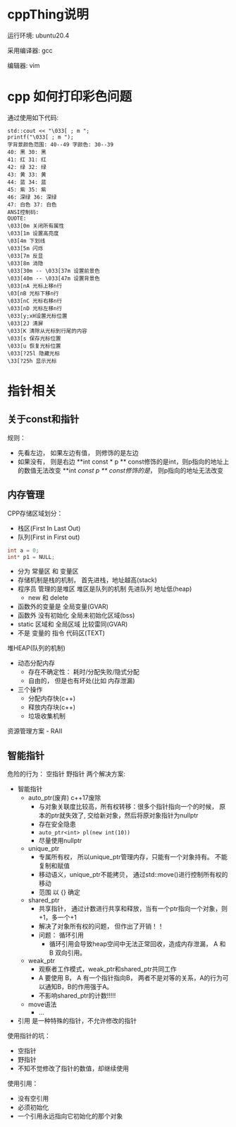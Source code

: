 # cppThing说明
运行环境:   ubuntu20.4

采用编译器: gcc

编辑器:     vim
# cpp 如何打印彩色问题
通过使用如下代码:
```
std::cout << "\033[ ; m ";
printf("\033[ ; m ");
字背景颜色范围: 40--49 字颜色: 30--39
40: 黑 30: 黑
41: 红 31: 红
42: 绿 32: 绿
43: 黄 33: 黄
44: 蓝 34: 蓝
45: 紫 35: 紫
46: 深绿 36: 深绿
47: 白色 37: 白色
ANSI控制码:
QUOTE:
\033[0m 关闭所有属性
\033[1m 设置高亮度
\03[4m 下划线
\033[5m 闪烁
\033[7m 反显
\033[8m 消隐
\033[30m -- \033[37m 设置前景色
\033[40m -- \033[47m 设置背景色
\033[nA 光标上移n行
\03[nB 光标下移n行
\033[nC 光标右移n行
\033[nD 光标左移n行
\033[y;xH设置光标位置
\033[2J 清屏
\033[K 清除从光标到行尾的内容
\033[s 保存光标位置
\033[u 恢复光标位置
\033[?25l 隐藏光标
\33[?25h 显示光标
```
# 指针相关
## 关于const和指针
规则： 
- 先看左边， 如果左边有值， 则修饰的是左边
- 如果没有， 则是右边
**int const * p ** const修饰的是int，则p指向的地址上的数值无法改变
**int  *const p ** const修饰的是*，  则p指向的地址无法改变
## 内存管理
CPP存储区域划分：
- 栈区(First In Last Out)
- 队列(First in First out)
``` c++ 
int a = 0;
int* p1 = NULL;

```
- 分为 常量区 和 变量区
- 存储机制是栈的机制， 首先进栈，地址越高(stack)
- 程序员 管理的是堆区 堆区是队列的机制 先进队列 地址低(heap)
    - new 和 delete
- 函数外的变量是 全局变量(GVAR)
- 函数外 没有初始化 全局未初始化区域(bss)
- static 区域和 全局区域 比较雷同(GVAR)
- 不是 变量的 指令 代码区(TEXT)

堆HEAP(队列的机制)
- 动态分配内存
    - 存在不确定性： 耗时/分配失败/隐式分配
    - 自由的， 但是也有坏处(比如 内存泄漏)
- 三个操作
    - 分配内存快(c++)
    - 释放内存块(c++)
    - 垃圾收集机制


资源管理方案 - RAII

## 智能指针
危险的行为： 空指针 野指针 
两个解决方案: 
- 智能指针
    - auto_ptr(废弃) c++17废除
        - 与对象关联度比较高，所有权转移：很多个指针指向一个的时候， 原本的ptr就失效了, 交给新对象，然后将原对象指针为nullptr
        - 存在安全隐患
        - `auto_ptr<int> pl(new int(10))`
        - 尽量使用nullptr
    - unique_ptr 
        - 专属所有权， 所以unique_ptr管理内存，只能有一个对象持有。 不能复制和赋值
        - 移动语义，unique_ptr不能拷贝， 通过std::move()进行控制所有权的移动 
        - 范围 以 {} 确定
    - shared_ptr
        - 共享指针， 通过计数进行共享和释放，当有一个ptr指向一个对象，则+1，多一个+1
        - 解决了对象所有权的问题， 但作出了开销！！
        - 问题：  循环引用
            - 循环引用会导致heap空间中无法正常回收，造成内存泄漏， A 和 B 双向引用。
    - weak_ptr
        - 观察者工作模式，weak_ptr和shared_ptr共同工作   
        - A 要使用 B， A 有一个指针指向B， 两者不是对等的关系，A的行为可以通知B，B的作用强于A。
        - 不影响shared_ptr的计数!!!!!
    - move语法
        - ...
- 引用
是一种特殊的指针，不允许修改的指针

使用指针的坑：
- 空指针
- 野指针
- 不知不觉修改了指针的数值，却继续使用

使用引用：
- 没有空引用
- 必须初始化
- 一个引用永远指向它初始化的那个对象




